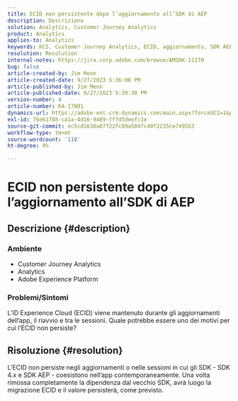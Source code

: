 ```yaml
---
title: ECID non persistente dopo l’aggiornamento all’SDK di AEP
description: Descrizione
solution: Analytics, Customer Journey Analytics
product: Analytics
applies-to: Analytics
keywords: KCS, Customer Journey Analytics, ECID, aggiornamento, SDK AEP, Adobe Experience Platform, ID Experience Cloud
resolution: Resolution
internal-notes: https://jira.corp.adobe.com/browse/AMSDK-11170
bug: false
article-created-by: Jim Menn
article-created-date: 9/27/2023 5:36:08 PM
article-published-by: Jim Menn
article-published-date: 9/27/2023 5:39:30 PM
version-number: 4
article-number: KA-17001
dynamics-url: https://adobe-ent.crm.dynamics.com/main.aspx?forceUCI=1&pagetype=entityrecord&etn=knowledgearticle&id=e48bd550-5c5d-ee11-be6f-6045bd006268
exl-id: 76e61788-ca1a-4d16-9489-fffd5deefc1e
source-git-commit: ec5cd1630a07f22fc89a504fc40f2235ce749553
workflow-type: tm+mt
source-wordcount: '118'
ht-degree: 9%

---
```


# ECID non persistente dopo l’aggiornamento all’SDK di AEP

## Descrizione {#description}


### <b>Ambiente</b>

- Customer Journey Analytics
- Analytics
- Adobe Experience Platform




### <b>Problemi/Sintomi</b>

L’ID Experience Cloud (ECID) viene mantenuto durante gli aggiornamenti dell’app, il riavvio e tra le sessioni. Quale potrebbe essere uno dei motivi per cui l’ECID non persiste?


## Risoluzione {#resolution}


L’ECID non persiste negli aggiornamenti o nelle sessioni in cui gli SDK - SDK 4.x e SDK AEP - coesistono nell’app contemporaneamente. Una volta rimossa completamente la dipendenza dal vecchio SDK, avrà luogo la migrazione ECID e il valore persisterà, come previsto.
